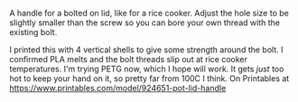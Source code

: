 A handle for a bolted on lid, like for a rice cooker.
Adjust the hole size to be slightly smaller than the screw so
you can bore your own thread with the existing bolt.

I printed this with 4 vertical shells to give some strength
around the bolt. I confirmed PLA melts and the bolt threads
slip out at rice cooker temperatures. I'm trying PETG now,
which I hope will work. It gets _just_ too hot to keep your
hand on it, so pretty far from 100C I think. On Printables
at https://www.printables.com/model/924651-pot-lid-handle


